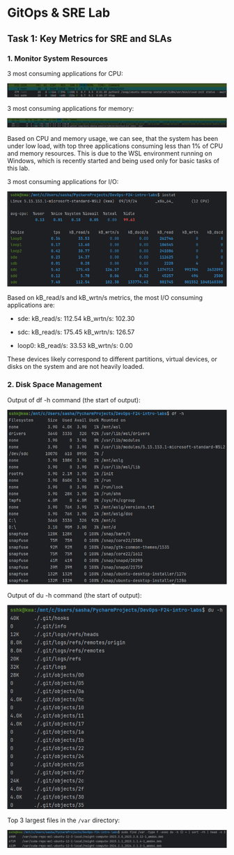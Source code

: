 # GitOps & SRE Lab

## Task 1: Key Metrics for SRE and SLAs

### 1. Monitor System Resources

3 most consuming applications for CPU:

![img.png](data/5_img.png)

3 most consuming applications for memory:

![img_1.png](data/5_img_1.png)

Based on CPU and memory usage, we can see, that the system has been under low load, 
with top three applications consuming less than 1% of CPU and memory resources.
This is due to the WSL environment running on Windows, which is recently started and being used only for basic tasks of this lab.

3 most consuming applications for I/O:

![img.png](data/5_img_21.png)

Based on kB_read/s and kB_wrtn/s metrics, the most I/O consuming applications are:
- sde:
kB_read/s: 112.54
kB_wrtn/s: 102.30

- sdc:
kB_read/s: 175.45
kB_wrtn/s: 126.57

- loop0:
kB_read/s: 33.53
kB_wrtn/s: 0.00

These devices likely correspond to different partitions, virtual devices, or disks on the system and are not heavily loaded.


### 2. Disk Space Management
Output of df -h command (the start of output):

![img_3.png](data/5_img_3.png)

Output of du -h command (the start of output):

![img_5.png](data/5_img_5.png)

Top 3 largest files in the `/var` directory:

![img_4.png](data/5_img_4.png)



